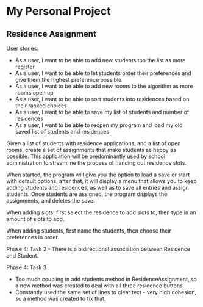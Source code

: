 # My Personal Project

## Residence Assignment

User stories:

- As a user, I want to be able to add new students too the list as more register
- As a user, I want to be able to let students order their preferences and give them the highest preference possible
- As a user, I want to be able to add new rooms to the algorithm as more rooms open up
- As a user, I want to be able to sort students into residences based on their ranked choices
- As a user, I want to be able to save my list of students and number of residences
- As a user, I want to be able to reopen my program and load my old saved list of students and residences

Given a list of students with residence applications, and a list of open rooms, create a set of assignments that make 
students as happy as possible. This application will be predominantly used by school administration to streamline the 
process of handing out residence slots. 


When started, the program will give you the option to load a save or start with default options, after that, it will 
display a menu that allows you to keep adding students and residences, as well as to save all entries and assign students.
Once students are assigned, the program displays the assignments, and deletes the save.

When adding slots, first select the residence to add slots to, then type in an amount of slots to add.

When adding students, first name the students, then choose their preferences in order.

Phase 4: Task 2 - There is a bidirectional association between Residence and Student.

Phase 4: Task 3
- Too much coupling in add students method in ResidenceAssignment, so a new method was created to deal with all three residence buttons.
- Constantly used the same set of lines to clear text - very high cohesion, so a method was created to fix that.